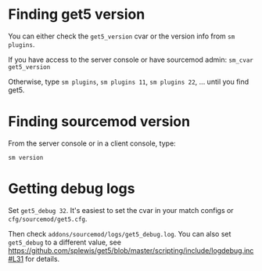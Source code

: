 # Finding get5 version

You can either check the ``get5_version`` cvar or the version info from ``sm plugins``.

If you have access to the server console or have sourcemod admin:
``sm_cvar get5_version`` 

Otherwise, type 
``sm plugins``, ``sm plugins 11``, ``sm plugins 22``, ... until you find get5.


# Finding sourcemod version

From the server console or in a client console, type:

``sm version``


# Getting debug logs

Set ``get5_debug 32``. It's easiest to set the cvar in your match configs or ``cfg/sourcemod/get5.cfg``.

Then check ``addons/sourcemod/logs/get5_debug.log``. You can also set ``get5_debug`` to a different value, see https://github.com/splewis/get5/blob/master/scripting/include/logdebug.inc#L31 for details.